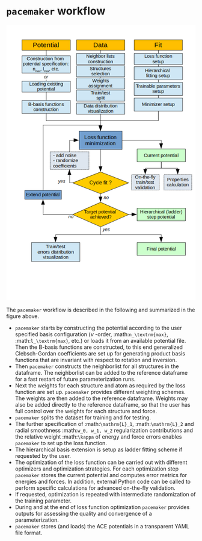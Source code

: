 # `pacemaker` workflow

![`pacemaker` workflow scheme](Scheme_ext.png)


The `pacemaker` workflow is described in the following and summarized in the figure above.


* `pacemaker` starts by constructing the potential according to the user specified basis configuration ($\nu$ -order, :math:`n_\textrm{max}`, :math:`l_\textrm{max}`, etc.) 
or loads it from an available potential file. Then the B-basis functions are constructed, to this end generalized Clebsch-Gordan coefficients are set up
for generating product basis functions that are invariant with respect to rotation and inversion.
* Then `pacemaker` constructs the neighborlist for all structures in the dataframe. The neighborlist can be added to the reference dataframe for a fast restart of future parameterization runs.
* Next the weights for each structure and atom as required by the loss function are set up. `pacemaker` provides different weighting schemes. 
The weights are then added to the reference dataframe. Weights may also be added directly to the reference dataframe, so that the user has full control over the weights for each structure and force.
* `pacemaker` splits the dataset for training and for testing.
* The further specification of :math:`\mathrm{L}_1`, :math:`\mathrm{L}_2` and radial smoothness :math:`w_0, w_1, w_2` regularization contributions and the relative weight :math:`\kappa` of energy and force errors enables `pacemaker` to set up the loss function.
* The hierarchical basis extension is setup as ladder fitting scheme if requested by the user.
* The optimization of the loss function can be carried out with different optimizers and optimization strategies. For each optimization step `pacemaker` stores the current potential and computes error metrics for energies and forces. In addition, external Python code can be called to perform specific calculations for advanced on-the-fly validation.
* If requested, optimization is repeated with intermediate randomization of the training parameter.
* During and at the end of loss function optimization `pacemaker` provides outputs for assessing the quality and convergence of a parameterization.
* `pacemaker` stores (and loads) the ACE potentials in a transparent YAML file format.

